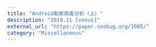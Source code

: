 ```yaml
---
title: "Android勒索病毒分析（上）"
description: "2019.11 [venus]"
external_url: "https://paper.seebug.org/1085/"
category: "Miscellaneous"
---
```

